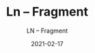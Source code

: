 ---
designer: "Endless Knot"
description: "Color%3A%20Steel%0AMaterial%3A%20Wool%20%26%20Tencel%0ACollection%3A%20Hand-Tufted%20Collection"
image_primary: "img/FRA-220-600x750.jpg"
manufacturer: "Endless Knot"
href: "https://endlessknotrugs.com/product/fragment-steel/"
subtitle: "LN – Fragment"
tags: 
  - "steel"
  - "wool & tencel"
  - "hand-tufted collection"
  - "Endless Knot"
  - "Hand-Tufted Rugs"
title: "Ln – Fragment"
category: "hand-tufted-rugs"
slug: "/manufacturers/endless-knot/hand-tufted-rugs/endless-knot-ln-fragment"
date: "2021-02-17"
---